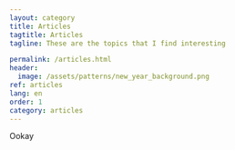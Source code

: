 ```yaml
---
layout: category
title: Articles
tagtitle: Articles
tagline: These are the topics that I find interesting

permalink: /articles.html
header:
  image: /assets/patterns/new_year_background.png
ref: articles
lang: en
order: 1
category: articles
---
```


Ookay


